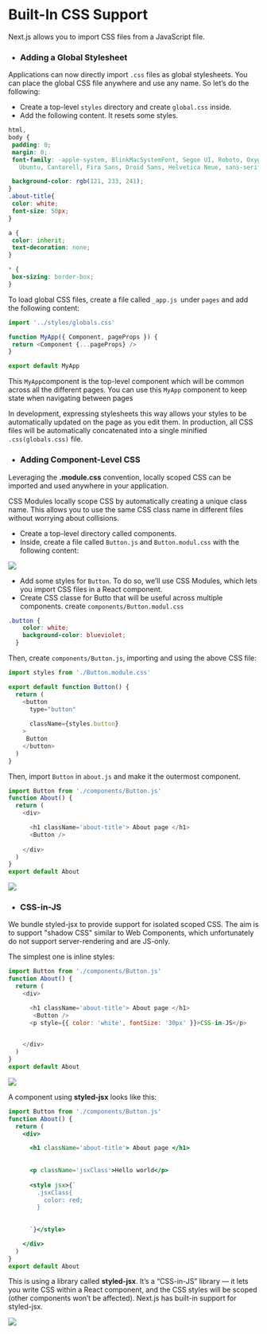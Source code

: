 # Built-In CSS Support
Next.js allows you to import CSS files from a JavaScript file. 
*  ### Adding a Global Stylesheet
Applications can now directly import `.css` files as global stylesheets.
You can place the global CSS file anywhere and use any name. So let’s do the following:

* Create a top-level `styles` directory and create `global.css` inside.
* Add the following content. It resets some styles.

 ```css
 html,
body {
  padding: 0;
  margin: 0;
  font-family: -apple-system, BlinkMacSystemFont, Segoe UI, Roboto, Oxygen,
    Ubuntu, Cantarell, Fira Sans, Droid Sans, Helvetica Neue, sans-serif;

  background-color: rgb(121, 233, 241);  
}
.about-title{
  color: white;
  font-size: 50px;
}

a {
  color: inherit;
  text-decoration: none;
}

* {
  box-sizing: border-box;
}

```

To load global CSS files, create a file called `_app.js `under `pages` and add the following content:
 ```js 
 import '../styles/globals.css'

function MyApp({ Component, pageProps }) {
  return <Component {...pageProps} />
}

export default MyApp
```

This `MyApp`component is the top-level component which will be common across all the different pages. You can use this `MyApp` component to keep state when navigating between pages


In development, expressing stylesheets this way allows your styles to be automatically updated on the page as you edit them. 
In production, all CSS files will be automatically concatenated into a single minified `.css(globals.css)` file. 

* ### Adding Component-Level CSS
Leveraging the **.module.css** convention, locally scoped CSS can be imported and used anywhere in your application.

CSS Modules locally scope CSS by automatically creating a unique class name. This allows you to use the same CSS class name in different files without worrying about collisions.
* Create a top-level directory called components.
* Inside, create a file called `Button.js` and `Button.modul.css` with the following content:

 ![](https://i.imgur.com/ZeJOby5.png)<br>
*  Add some styles for `Button`. To do so, we’ll use CSS Modules, which lets you import CSS files in a React component.
* Create  CSS classe for Butto that will be useful across multiple components.
create `components/Button.modul.css`
```css
.button {
    color: white;
    background-color: blueviolet;
  }
```



Then, create `components/Button.js`, importing and using the above CSS file:
```js
import styles from './Button.module.css'

export default function Button() {
  return (
    <button
      type="button"
      
      className={styles.button}
    >
     Button
    </button>
  )
}
```
Then, import `Button` in `about.js` and make it the outermost component.
```js
import Button from './components/Button.js'
function About() {
  return (
    <div>

      <h1 className='about-title'> About page </h1>
      <Button />
      
    </div>
  )
}
export default About
```
![](https://i.imgur.com/7mFys6n.png)


* ### CSS-in-JS
We bundle styled-jsx to provide support for isolated scoped CSS. The aim is to support "shadow CSS" similar to Web Components, which unfortunately do not support server-rendering and are JS-only.

The simplest one is inline styles:
```js
import Button from './components/Button.js'
function About() {
  return (
    <div>

      <h1 className='about-title'> About page </h1>
       <Button />
      <p style={{ color: 'white', fontSize: '30px' }}>CSS-in-JS</p>
      

    </div>
  )
}
export default About
```
![](https://i.imgur.com/bQh7uu0.png)

A component using **styled-jsx** looks like this:
```jsx
import Button from './components/Button.js'
function About() {
  return (
    <div>

      <h1 className='about-title'> About page </h1>
     
   
      <p className='jsxClass'>Hello world</p> 
      
      <style jsx>{`
        .jsxClass{
          color: red;
        }
       
        
      `}</style>

    </div>
  )
}
export default About
```
This is using a library called **styled-jsx**. It’s a “CSS-in-JS” library — it lets you write CSS within a React component, and the CSS styles will be scoped (other components won’t be affected).
Next.js has built-in support for styled-jsx.

![](https://i.imgur.com/1lTY3Co.png)

